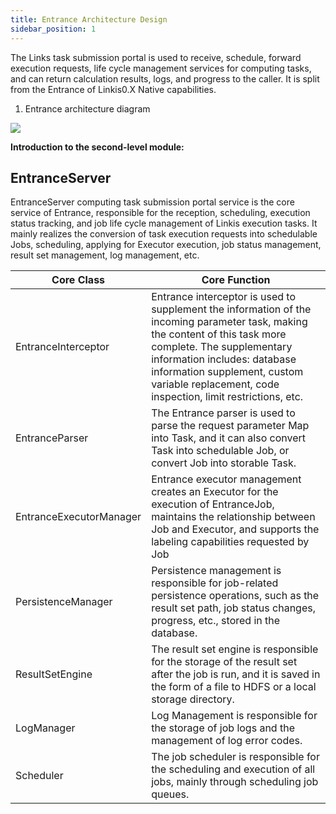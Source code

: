 ```yaml
---
title: Entrance Architecture Design
sidebar_position: 1
---
```


The Links task submission portal is used to receive, schedule, forward execution requests, life cycle management services for computing tasks, and can return calculation results, logs, and progress to the caller. It is split from the Entrance of Linkis0.X Native capabilities.

1. Entrance architecture diagram

![](/Images/Architecture/linkis-entrance-01.png)

**Introduction to the second-level module:**

EntranceServer
--------------

EntranceServer computing task submission portal service is the core service of Entrance, responsible for the reception, scheduling, execution status tracking, and job life cycle management of Linkis execution tasks. It mainly realizes the conversion of task execution requests into schedulable Jobs, scheduling, applying for Executor execution, job status management, result set management, log management, etc.

| Core Class | Core Function |
|-------------------------|---------------------|
| EntranceInterceptor | Entrance interceptor is used to supplement the information of the incoming parameter task, making the content of this task more complete. The supplementary information includes: database information supplement, custom variable replacement, code inspection, limit restrictions, etc. |
| EntranceParser | The Entrance parser is used to parse the request parameter Map into Task, and it can also convert Task into schedulable Job, or convert Job into storable Task. |
| EntranceExecutorManager | Entrance executor management creates an Executor for the execution of EntranceJob, maintains the relationship between Job and Executor, and supports the labeling capabilities requested by Job |
| PersistenceManager | Persistence management is responsible for job-related persistence operations, such as the result set path, job status changes, progress, etc., stored in the database. |
| ResultSetEngine | The result set engine is responsible for the storage of the result set after the job is run, and it is saved in the form of a file to HDFS or a local storage directory. |
| LogManager | Log Management is responsible for the storage of job logs and the management of log error codes. |
| Scheduler | The job scheduler is responsible for the scheduling and execution of all jobs, mainly through scheduling job queues. |